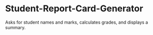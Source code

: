 # Student-Report-Card-Generator
Asks for student names and marks, calculates grades, and displays a summary.
